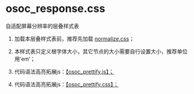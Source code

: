 # osoc_response.css

自适配屏幕分辨率的层叠样式表

1. 加载本层叠样式表前，推荐先加载 [normalize.css](https://github.com/osoc/normalize.css/raw/3.0.3/normalize.css)；

2. 本样式表只定义根字体大小，其它节点的大小需要自行设置大小，推荐单位用‘em‘；

3. 代码语法高亮拓展js：[【osoc_prettify.js】；](https://github.com/osoc/osoc_prettify.js/raw/master/osoc_prettify.js)

4. 代码语法高亮拓展js：[【osoc_prettify.css】；](https://github.com/osoc/osoc_prettify.js/raw/master/osoc_prettify.css)

